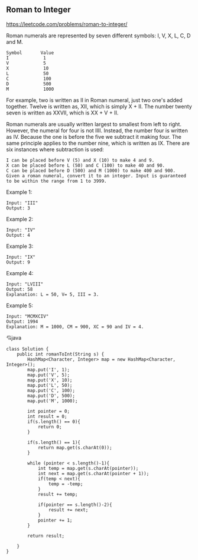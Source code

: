 ## Roman to Integer
https://leetcode.com/problems/roman-to-integer/

Roman numerals are represented by seven different symbols: I, V, X, L, C, D and M.

    Symbol       Value
    I             1
    V             5
    X             10
    L             50
    C             100
    D             500
    M             1000
For example, two is written as II in Roman numeral, just two one's added together. Twelve is written as, XII, which is simply X + II. The number twenty seven is written as XXVII, which is XX + V + II.

Roman numerals are usually written largest to smallest from left to right. However, the numeral for four is not IIII. Instead, the number four is written as IV. Because the one is before the five we subtract it making four. The same principle applies to the number nine, which is written as IX. There are six instances where subtraction is used:

    I can be placed before V (5) and X (10) to make 4 and 9. 
    X can be placed before L (50) and C (100) to make 40 and 90. 
    C can be placed before D (500) and M (1000) to make 400 and 900.
    Given a roman numeral, convert it to an integer. Input is guaranteed to be within the range from 1 to 3999.

Example 1:

    Input: "III"
    Output: 3
Example 2:

    Input: "IV"
    Output: 4
Example 3:

    Input: "IX"
    Output: 9
Example 4:

    Input: "LVIII"
    Output: 58
    Explanation: L = 50, V= 5, III = 3.
Example 5:

    Input: "MCMXCIV"
    Output: 1994
    Explanation: M = 1000, CM = 900, XC = 90 and IV = 4.
  :cupid:java
  
    class Solution {
        public int romanToInt(String s) {
            HashMap<Character, Integer> map = new HashMap<Character, Integer>();
            map.put('I', 1);
            map.put('V', 5);
            map.put('X', 10);
            map.put('L', 50);
            map.put('C', 100);
            map.put('D', 500);
            map.put('M', 1000);

            int pointer = 0;
            int result = 0;
            if(s.length() == 0){
                return 0;
            }

            if(s.length() == 1){
                return map.get(s.charAt(0));
            }

            while (pointer < s.length()-1){
                int temp = map.get(s.charAt(pointer));
                int next = map.get(s.charAt(pointer + 1));
                if(temp < next){
                    temp = -temp;
                }
                result += temp;

                if(pointer == s.length()-2){
                    result += next;
                }
                pointer += 1;
            }

            return result;

        }
    }
